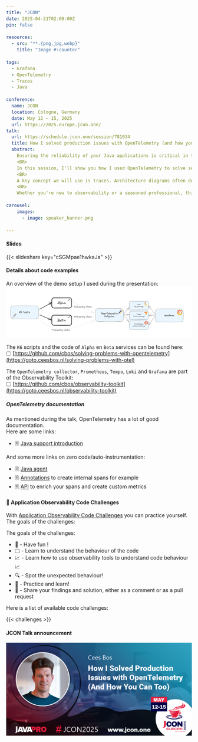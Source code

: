 ```yaml
---
title: "JCON"
date: 2025-04-21T02:00:00Z
pin: false

resources:
  - src: "**.{png,jpg,webp}"
    title: "Image #:counter"

tags:
  - Grafana
  - OpenTelemetry
  - Traces
  - Java
  
conference:
  name: JCON
  location: Cologne, Germany
  date: May 12 – 15, 2025
  url: https://2025.europe.jcon.one/
talk:
  url: https://schedule.jcon.one/session/781034
  title: How I solved production issues with OpenTelemetry (and how you can too)
  abstract:
    Ensuring the reliability of your Java applications is critical in today's fast-paced world. But how do you identify and fix production issues before they get worse? With cloud-native applications, it can be even more difficult because you can't log into the system to get some of the data you need. The answer lies in observability - and in particular, OpenTelemetry.<BR>
    <BR>
    In this session, I'll show you how I used OpenTelemetry to solve several production problems. You'll learn how I uncovered critical issues that were invisible without the right telemetry data - and how you can do the same. OpenTelemetry provides the tools you need to understand what's happening in your application in real time, from tracking down hidden bugs to uncovering system bottlenecks. These solutions have significantly improved our applications' performance and reliability.<BR>
    <BR>
    A key concept we will use is traces. Architecture diagrams often don't tell the whole story, especially in microservices landscapes. I'll show you how traces can help you build a service graph and save you hours in a crisis. A service graph gives you an overview and helps to find problems.<BR>
    <BR>
    Whether you're new to observability or a seasoned professional, this session will give you practical insights and tools to improve your application's observability and change the way how you handle production issues. Solving problems is much easier with the right data at your fingertips.

carousel:
    images:
      - image: speaker_banner.png

---
```


#### Slides

{{< slideshare key="cSGMpae1hwkaJa" >}}

#### Details about code examples

An overview of the demo setup I used during the presentation:   
![Demo setup](demo_services.png)   

The `K6` scripts and the code of `Alpha` en `Beta` services can be found here:   
🖵 [https://github.com/cbos/solving-problems-with-opentelemetry](https://goto.ceesbos.nl/solving-problems-with-otel)

The `OpenTelemetry collector`, `Prometheus`, `Tempo`, `Loki` and `Grafana` are part of the Observability Toolkit:   
🖵 [https://github.com/cbos/observability-toolkit](https://goto.ceesbos.nl/observability-toolkit)

##### OpenTelemetry documentation

As mentioned during the talk, OpenTelemetry has a lot of good documentation.   
Here are some links:   
- 🗎 [Java support introduction](https://opentelemetry.io/docs/languages/java/intro/)

And some more links on zero code/auto-instrumentation:   
- 🗎 [Java agent](https://opentelemetry.io/docs/zero-code/java/agent/)   
- 🗎 [Annotations](https://opentelemetry.io/docs/zero-code/java/agent/annotations/) to create internal spans for example   
- 🗎 [API](https://opentelemetry.io/docs/zero-code/java/agent/api/) to enrich your spans and create custom metrics    

#### 📣 Application Observability Code Challenges

With [Application Observability Code Challenges](/posts/application-observability-code-challenges) you can practice yourself.    
The goals of the challenges:


The goals of the challenges:
- 🎉 - Have fun !
- 🖵 - Learn to understand the behaviour of the code
- 📈 - Learn how to use observability tools to understand code behaviour 📈
- 🔍 - Spot the unexpected behaviour!
- 🤗 - Practice and learn!
- 🎁 - Share your findings and solution, either as a comment or as a pull request


Here is a list of available code challenges:

{{< challenges >}}

#### JCON Talk announcement

![Announcement](speaker_banner.png)







